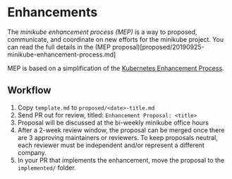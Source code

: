 # Enhancements

The *minikube enhancement process (MEP)* is a way to proposed, communicate, and coordinate on new efforts for the minikube project. You can read the full details in the (MEP proposal)[proposed/20190925-minikube-enhancement-process.md]

MEP is based on a simplification of the [Kubernetes Enhancement Process](https://github.com/kubernetes/enhancements/blob/master/keps/0001-kubernetes-enhancement-proposal-process.md).

## Workflow

1. Copy `template.md` to `proposed/<date>-title.md`
1. Send PR out for review, titled: `Enhancement Proposal: <title>`
1. Proposal will be discussed at the bi-weekly minikube office hours
1. After a 2-week review window, the proposal can be merged once there are 3 approving maintainers or reviewers. To keep proposals neutral, each reviewer must be independent and/or represent a different company.
1. In your PR that implements the enhancement, move the proposal to the `implemented/` folder.
